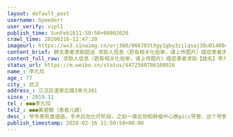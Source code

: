 ```yaml
---
layout: default_post
username: Speederr
user_verify: vipl1
publish_time: SunFeb1611:50:50+08002020
crawl_time: 20200216-12:47:20
imageurl: https://wx3.sinaimg.cn/orj360/006703tXgy1gby3zilqsaj30u01400u2.jpg,https://wx4.sinaimg.cn/orj360/006703tXgy1gby3zixnt6j30u0140dhi.jpg,https://wx1.sinaimg.cn/orj360/006703tXgy1gby3zjv7axj30u0140wgp.jpg
content_brief: 肺炎患者求助超话 求助人信息（若有相关化验单，请上传图片）癌症患者求助【姓名】李九玲【年龄】77【所在城市】武汉【所在小区、社区】江汉区渣家左路3单元301【患病时间】2019.11【联系方式】‭130 2618 8849‬ 李九玲【其他紧急联系人】●●● 黄君毅（患者儿媳）【病情描述】 爷 ...全文
content_full_raw: 求助人信息（若有相关化验单，请上传图片）癌症患者求助【姓名】李九玲【年龄】77【所在城市】武汉【所在小区、社区】江汉区渣家左路3单元301【患病时间】2019.11【联系方式】‭●●●‬李九玲【其他紧急联系人】●●●黄君毅（患者儿媳）【病情描述】爷爷患有食道癌，手术后在化疗阶段，之前一直在协和肿瘤中心换picc导管，这个导管针头有一个封闭的膜，必须每周要换而且还要注射防栓塞的药物。每周都要换都要清理消毒，现在肿瘤中心打电话过来说被征用为发热门诊，武汉所有的picc门诊几乎都关闭，改为发热门诊，不知道哪里还能换。目前得到的消息是起码这些门诊要停两周，但导管每周都需要换。而且因为封闭小区，外出更换不便，如果迫不得已只能自己买护理包在家更换，但是买药买护理包因为社区封闭不让外出也很麻烦，因为非癌症患者，不确定社区能否有效进行帮扶。这是之前的求助帖[淚]网页链接
status_url: https://m.weibo.cn/status/4472560786160026
name_: 李九玲
age_: 77
city_: 武汉
address_: 江汉区渣家左路3单元301
since_: 2019.11
tel_: ‭●●●‬李九玲
tel2_: ●●●黄君毅（患者儿媳）
desc_: 爷爷患有食道癌，手术后在化疗阶段，之前一直在协和肿瘤中心换picc导管，这个导管针头有一个封闭的膜，必须每周要换而且还要注射防栓塞的药物。每周都要换都要清理消毒，现在肿瘤中心打电话过来说被征用为发热门诊，武汉所有的picc门诊几乎都关闭，改为发热门诊，不知道哪里还能换。目前得到的消息是起码这些门诊要停两周，但导管每周都需要换。而且因为封闭小区，外出更换不便，如果迫不得已只能自己买护理包在家更换，但是买药买护理包因为社区封闭不让外出也很麻烦，因为非癌症患者，不确定社区能否有效进行帮扶。这是之前的求助帖[淚]网页链接
publish_timestamp: 2020-02-16 11:50:50+08:00
---
```

